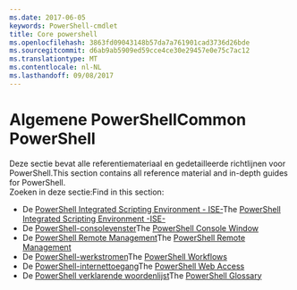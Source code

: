 ```yaml
---
ms.date: 2017-06-05
keywords: PowerShell-cmdlet
title: Core powershell
ms.openlocfilehash: 3863fd09043148b57da7a761901cad3736d26bde
ms.sourcegitcommit: d6ab9ab5909ed59cce4ce30e29457e0e75c7ac12
ms.translationtype: MT
ms.contentlocale: nl-NL
ms.lasthandoff: 09/08/2017
---
```

# <a name="common-powershell"></a><span data-ttu-id="af108-103">Algemene PowerShell</span><span class="sxs-lookup"><span data-stu-id="af108-103">Common PowerShell</span></span>
<span data-ttu-id="af108-104">Deze sectie bevat alle referentiemateriaal en gedetailleerde richtlijnen voor PowerShell.</span><span class="sxs-lookup"><span data-stu-id="af108-104">This section contains all reference material and in-depth guides for PowerShell.</span></span>  
<span data-ttu-id="af108-105">Zoeken in deze sectie:</span><span class="sxs-lookup"><span data-stu-id="af108-105">Find in this section:</span></span>
- <span data-ttu-id="af108-106">De [PowerShell Integrated Scripting Environment - ISE-](ise-guide.md)</span><span class="sxs-lookup"><span data-stu-id="af108-106">The [PowerShell Integrated Scripting Environment -ISE-](ise-guide.md)</span></span>
- <span data-ttu-id="af108-107">De [PowerShell-consolevenster](console-guide.md)</span><span class="sxs-lookup"><span data-stu-id="af108-107">The [PowerShell Console Window](console-guide.md)</span></span>
- <span data-ttu-id="af108-108">De [PowerShell Remote Management](Running-Remote-Commands.md)</span><span class="sxs-lookup"><span data-stu-id="af108-108">The [PowerShell Remote Management](Running-Remote-Commands.md)</span></span>
- <span data-ttu-id="af108-109">De [PowerShell-werkstromen](workflows-guide.md)</span><span class="sxs-lookup"><span data-stu-id="af108-109">The [PowerShell Workflows](workflows-guide.md)</span></span>
- <span data-ttu-id="af108-110">De [PowerShell-internettoegang](web-access.md)</span><span class="sxs-lookup"><span data-stu-id="af108-110">The [PowerShell Web Access](web-access.md)</span></span>
- <span data-ttu-id="af108-111">De [PowerShell verklarende woordenlijst](../Windows-PowerShell-Glossary.md)</span><span class="sxs-lookup"><span data-stu-id="af108-111">The [PowerShell Glossary](../Windows-PowerShell-Glossary.md)</span></span>

